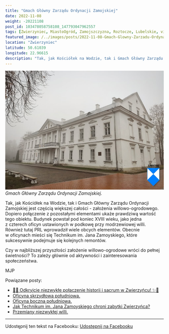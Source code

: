 ```yaml
---
title: "Gmach Główny Zarządu Ordynacji Zamojskiej"
date: 2022-11-08
weight: -20221108
post_id: 103478058758108_147793047962557
tags: [Zwierzyniec, MiastoOgród, Zamojszczyzna, Roztocze, Lubelskie, villarestituta, turystyka, dziedzictwo, zabytki, krajobrazy, kościoły]
featured_image: /../images/posts/2022-11-08-Gmach-Glowny-Zarzadu-Ordynacji-Zamojskiej.jpg
location: "Zwierzyniec"
latitude: 50.61039
longitude: 22.96615
description: "Tak, jak Kościółek na Wodzie, tak i Gmach Główny Zarządu Ordynacji Zamojskiej jest częścią większej całości - założenia willowo-ogrodowego. Dopiero po..."
---
```


![Gmach Główny Zarządu Ordynacji Zamojskiej.](/images/posts/2022-11-08-Gmach-Glowny-Zarzadu-Ordynacji-Zamojskiej.jpg)
*Gmach Główny Zarządu Ordynacji Zamojskiej.*

Tak, jak Kościółek na Wodzie, tak i Gmach Główny Zarządu Ordynacji Zamojskiej jest częścią większej całości - założenia willowo-ogrodowego. Dopiero połączenie z pozostałymi elementami ukaże prawdziwą wartość tego obiektu.
Budynek powstał pod koniec XVIII wieku, jako jedna z czterech oficyn ustawionych w podkowę przy modrzewiowej willi. Również tutaj PRL wprowadził wiele obcych elementów.
Obecnie w oficynach mieści się Technikum im. Jana Zamoyskiego, które sukcesywnie podejmuje się kolejnych remontów.

Czy w najbliższej przyszłości założenie willowo-ogrodowe wróci do pełnej świetności? To zależy głównie od aktywności i zainteresowania społeczeństwa.



MJP

Powiązane posty:
- [🌟✨ Odkryjcie niezwykłe połączenie historii i sacrum w Zwierzyńcu! ✨🌟](/posts/-Odkryjcie-niezwykle-polaczenie-historii-i-sacrum)
- [Oficyna skrzydłowa południowa.](/posts/Oficyna-skrzydlowa-poludniowa)
- [Oficyna boczna południowa.](/posts/Oficyna-boczna-poludniowa)
- [Jak Technikum im. Jana Zamoyskiego chroni zabytki Zwierzyńca?](/posts/Jak-Technikum-im-Jana-Zamoyskiego-chroni-zabytki-Zwierzynca)
- [Przemiany niezwykłej willi.](/posts/Przemiany-niezwyklej-willi)


---

Udostępnij ten tekst na Facebooku:
[Udostępnij na Facebooku](https://www.facebook.com/sharer/sharer.php?u=https://stowarzyszeniewachniewskiej.pl/posts/Gmach-Glowny-Zarzadu-Ordynacji-Zamojskiej)

<script type="application/ld+json">
{
  "@context": "https://schema.org",
  "@type": "BlogPosting",
  "headline": "Gmach Główny Zarządu Ordynacji Zamojskiej.",
  "datePublished": "2022-11-08",
  "dateModified": "2022-11-08",
  "author": {
    "@type": "Organization",
    "name": "Stowarzyszenie Wachniewskiej"
  },
  "publisher": {
    "@type": "Organization",
    "name": "Stowarzyszenie im. Aleksandry Wachniewskiej",
    "logo": {
      "@type": "ImageObject",
      "url": "https://stowarzyszeniewachniewskiej.pl/images/logo/logo.svg"
    }
  },
  "mainEntityOfPage": {
    "@type": "WebPage",
    "@id": "https://stowarzyszeniewachniewskiej.pl/posts/Gmach-Glowny-Zarzadu-Ordynacji-Zamojskiej"
  },
  "image": {
    "@type": "ImageObject",
    "url": "https://stowarzyszeniewachniewskiej.pl/images/posts/2022-11-08-Gmach-Glowny-Zarzadu-Ordynacji-Zamojskiej.jpg"
  },
  "articleSection": "Dziedzictwo Kulturowe i Zabytki",
  "keywords": "Zwierzyniec, MiastoOgród, Zamojszczyzna, Roztocze, Lubelskie, villarestituta, turystyka, dziedzictwo, zabytki, krajobrazy, kościoły",
  "wordCount": 87,
  "articleBody": "Tak, jak Kościółek na Wodzie, tak i Gmach Główny Zarządu Ordynacji Zamojskiej jest częścią większej całości - założenia willowo-ogrodowego. Dopiero połączenie z pozostałymi elementami ukaże prawdziwą wartość tego obiektu. \nBudynek powstał pod koniec XVIII wieku, jako jedna z czterech oficyn ustawionych w podkowę przy modrzewiowej willi. Również tutaj PRL wprowadził wiele obcych elementów. \nObecnie w oficynach mieści się Technikum im. Jana Zamoyskiego, które sukcesywnie podejmuje się kolejnych remontów.\n\nCzy w najbliższej przyszłości założenie willowo-ogrodowe wróci do pełnej świetności? To zależy głównie od aktywności i zainteresowania społeczeństwa.\n\n          \n\nMJP",
  "description": "Odkryj piękno Zwierzyńca i jego zabytki."
}
</script>
<script type="application/ld+json">
{
  "@context": "https://schema.org",
  "@type": "BreadcrumbList",
  "itemListElement": [
    {
      "@type": "ListItem",
      "position": 1,
      "name": "Home",
      "item": "https://stowarzyszeniewachniewskiej.pl"
    },
    {
      "@type": "ListItem",
      "position": 2,
      "name": "posts",
      "item": "https://stowarzyszeniewachniewskiej.pl/posts"
    },
    {
      "@type": "ListItem",
      "position": 3,
      "name": "Gmach Główny Zarządu Ordynacji Zamojskiej.",
      "item": "https://stowarzyszeniewachniewskiej.pl/posts/Gmach-Glowny-Zarzadu-Ordynacji-Zamojskiej"
    }
  ]
}
</script>
